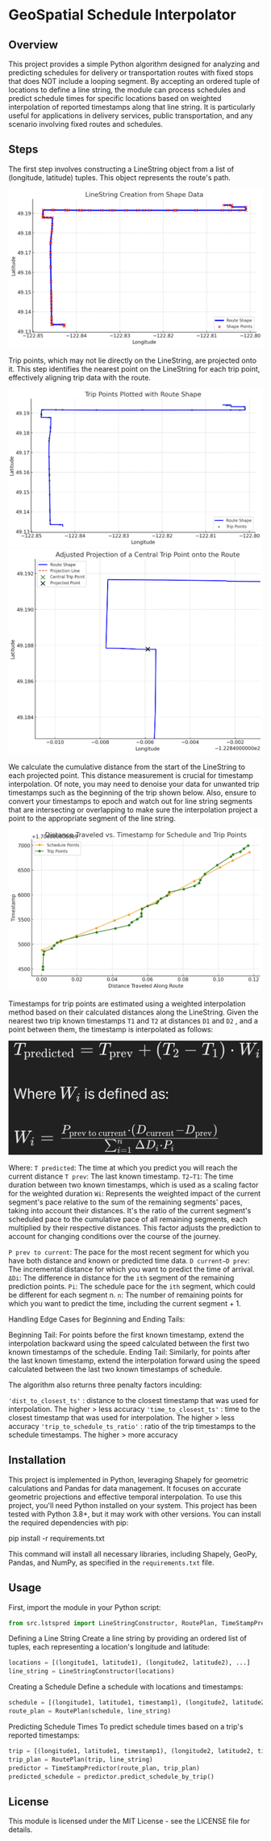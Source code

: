 # GeoSpatial Schedule Interpolator

## Overview

This project provides a simple Python algorithm designed for analyzing and predicting schedules for delivery or transportation routes with fixed stops that does NOT include a looping segment. By accepting an ordered tuple of locations to define a line string, the module can process schedules and predict schedule times for specific locations based on weighted interpolation of reported timestamps along that line string. It is particularly useful for applications in delivery services, public transportation, and any scenario involving fixed routes and schedules.

## Steps

The first step involves constructing a LineString object from a list of (longitude, latitude) tuples. This object represents the route's path.

![LineString Creation](images/LineString_Creation.png)

Trip points, which may not lie directly on the LineString, are projected onto it. This step identifies the nearest point on the LineString for each trip point, effectively aligning trip data with the route.

![Trip Points](images/Trip_Point_Projection1.png)
![Trip Point Projection](images/Trip_Point_Projection2.png)

We calculate the cumulative distance from the start of the LineString to each projected point. This distance measurement is crucial for timestamp interpolation. Of note, you may need to denoise your data for unwanted trip timestamps such as the beginning of the trip shown below. Also, ensure to convert your timestamps to epoch and watch out for line string segments that are intersecting or overlapping to make sure the interpolation project a point to the appropriate segment of the line string.

![Distance Calculation](images/Distance_Calculation.png)

Timestamps for trip points are estimated using a weighted interpolation method based on their calculated distances along the LineString. Given the nearest two trip known timestamps ```T1``` and ```T2``` at distances ```D1``` and ```D2``` , and a point between them, the timestamp is interpolated as follows:

![Formula](images/Formula.png)

Where: 
```T predicted```: The time at which you predict you will reach the current distance 
```T prev```:  The last known timestamp.
```T2−T1```: The time duration between two known timestamps, which is used as a scaling factor for the weighted duration 
```Wi```: Represents the weighted impact of the current segment's pace relative to the sum of the remaining segments' paces, taking into account their distances. It's the ratio of the current segment's scheduled pace to the cumulative pace of all remaining segments, each multiplied by their respective distances. This factor adjusts the prediction to account for changing conditions over the course of the journey.

```P prev to current```: The pace for the most recent segment for which you have both distance and known or predicted time data.
```D current−D prev```: The incremental distance for which you want to predict the time of arrival.
```ΔDi```: The difference in distance for the ```ith``` segment of the remaining prediction points.
```Pi```: The schedule pace for the ```ith``` segment, which could be different for each segment n.
```n```: The number of remaining points for which you want to predict the time, including the current segment + 1.

Handling Edge Cases for Beginning and Ending Tails:

Beginning Tail: For points before the first known timestamp, extend the interpolation backward using the speed calculated between the first two known timestamps of the schedule.
Ending Tail: Similarly, for points after the last known timestamp, extend the interpolation forward using the speed calculated between the last two known timestamps of schedule.

The algorithm also returns three penalty factors inculding:

```'dist_to_closest_ts'``` : distance to the closest timestamp that was used for interpolation. The higher > less accuracy
```'time_to_closest_ts'``` : time to the closest timestamp that was used for interpolation. The higher > less accuracy
```'trip_to_schedule_ts_ratio'``` : ratio of the trip timestamps to the schedule timestamps. The higher > more accuracy

## Installation

This project is implemented in Python, leveraging Shapely for geometric calculations and Pandas for data management. It focuses on accurate geometric projections and effective temporal interpolation. To use this project, you'll need Python installed on your system. This project has been tested with Python 3.8+, but it may work with other versions. You can install the required dependencies with pip:

pip install -r requirements.txt

This command will install all necessary libraries, including Shapely, GeoPy, Pandas, and NumPy, as specified in the `requirements.txt` file.

## Usage

First, import the module in your Python script:

```python
from src.lstspred import LineStringConstructor, RoutePlan, TimeStampPredictor
```

Defining a Line String
Create a line string by providing an ordered list of tuples, each representing a location's longitude and latitude:

```python
locations = [(longitude1, latitude1), (longitude2, latitude2), ...]
line_string = LineStringConstructor(locations)
```

Creating a Schedule
Define a schedule with locations and timestamps:

```python
schedule = [(longitude1, latitude1, timestamp1), (longitude2, latitude2, timestamp2), ...]
route_plan = RoutePlan(schedule, line_string)
```

Predicting Schedule Times
To predict schedule times based on a trip's reported timestamps:

```python
trip = [(longitude1, latitude1, timestamp1), (longitude2, latitude2, timestamp2), ...]
trip_plan = RoutePlan(trip, line_string)
predictor = TimeStampPredictor(route_plan, trip_plan)
predicted_schedule = predictor.predict_schedule_by_trip()
```

## License

This module is licensed under the MIT License - see the LICENSE file for details.
